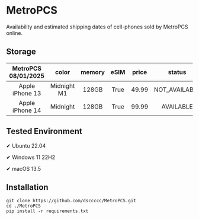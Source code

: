 # MetroPCS
Availability and estimated shipping dates of cell-phones sold by MetroPCS online.
## Storage
|MetroPCS 08/01/2025|color|memory|eSIM|price|status|shipping from|shipping to|
|:--:|:--:|:--:|:--:|:--:|:--:|:--:|:--:|
|Apple iPhone 13|Midnight M1|128GB|True|49.99|NOT_AVAILABLE|08/01/2025|08/07/2025|
|Apple iPhone 14|Midnight|128GB|True|99.99|AVAILABLE|08/01/2025|08/07/2025|

## Tested Environment
✔ Ubuntu 22.04

✔ Windows 11 22H2

✔ macOS 13.5
## Installation
```
git clone https://github.com/dsccccc/MetroPCS.git
cd ./MetroPCS
pip install -r requirements.txt
```
